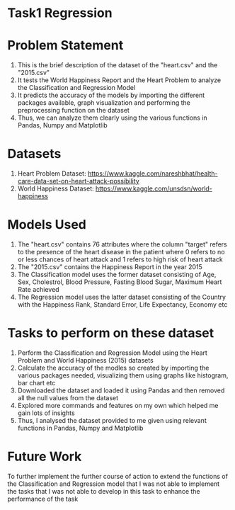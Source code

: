 # Task1 Regression

# Problem Statement
1. This is the brief description of the dataset of the "heart.csv" and the "2015.csv"
2. It tests the World Happiness Report and the Heart Problem to analyze the Classification and Regression Model
3. It predicts the accuracy of the models by importing the different packages available, graph visualization and performing the preprocessing function on the dataset
4. Thus, we can analyze them clearly using the various functions in Pandas, Numpy and Matplotlib

# Datasets
1. Heart Problem Dataset: https://www.kaggle.com/nareshbhat/health-care-data-set-on-heart-attack-possibility
2. World Happiness Dataset: https://www.kaggle.com/unsdsn/world-happiness

# Models Used
1. The "heart.csv" contains 76 attributes where the column "target" refers to the presence of the heart disease in the patient where 0 refers to no or less chances of heart attack and 1 refers to high risk of heart attack
2. The "2015.csv" contains the Happiness Report in the year 2015
3. The Classification model uses the former dataset consisting of Age, Sex, Cholestrol, Blood Pressure, Fasting Blood Sugar, Maximum Heart Rate achieved
4. The Regression model uses the latter dataset consisting of the Country with the Happiness Rank, Standard Error, Life Expectancy, Economy etc

# Tasks to perform on these dataset
1. Perform the Classification and Regression Model using the Heart Problem and World Happiness (2015) datasets
2. Calculate the accuracy of the modles so created by importing the various packages needed, visualizing them using graphs like histogram, bar chart etc
3. Downloaded the dataset and loaded it using Pandas and then removed all the null values from the dataset
4. Explored more commands and features on my own which helped me gain lots of insights
5. Thus, I analysed the dataset provided to me given using relevant functions in Pandas, Numpy and Matplotlib

# Future Work
To further implement the further course of action to extend the functions of the Classification and Regression model that I was not able to implement the tasks that I was not able to develop in this task to enhance the performance of the task
